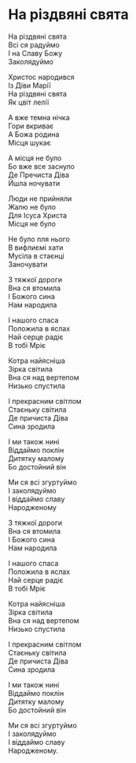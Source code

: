На різдвяні свята
================================================================

На різдвяні свята\
Всі ся радуймо\
І на Славу Божу\
Заколядуймо

Христос народився\
Із Діви Марії\
На різдвяні свята\
Як цвіт лелії

А вже темна нічка\
Гори вкриває\
А Божа родина\
Місця шукає

А місця не було\
Бо вже все заснуло\
Де Пречиста Діва\
Йшла ночувати

Люди не прийняли\
Жалю не було\
Для Ісуса Христа\
Місця не було

Не було пля нього\
В вифлиємі хати\
Мусіла в стаєнці\
Заночувати

3 тяжкої дороги\
Вна ся втомила\
І Божого сина\
Нам народила

І нашого спаса\
Положила в яслах\
Най серце радіє\
В тобі Мріє

Котра найясніша\
Зірка світила\
Вна ся над вертепом\
Низько спустила

I прекрасним світлом\
Стаєньку світила\
Де причиста Діва\
Сина зродила

І ми також нині\
Віддаймо поклін\
Дитятку малому\
Бо достойний він

Ми ся всі згуртуймо\
І заколядуймо\
І віддаймо славу\
Народженому

3 тяжкої дороги\
Вна ся втомила\
І Божого сина\
Нам народила

І нашого спаса\
Положила в яслах\
Най серце радіє\
В тобі Мріє

Котра найясніша\
Зірка світила\
Вна ся над вертепом\
Низько спустила

I прекрасним світлом\
Стаєньку світила\
Де причиста Діва\
Сина зродила

І ми також нині\
Віддаймо поклін\
Дитятку малому\
Бо достойний він

Ми ся всі згуртуймо\
І заколядуймо\
І віддаймо славу\
Народженому.
